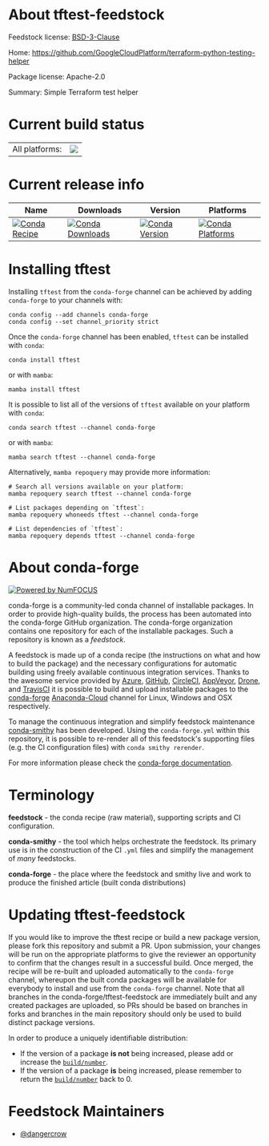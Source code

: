 About tftest-feedstock
======================

Feedstock license: [BSD-3-Clause](https://github.com/conda-forge/tftest-feedstock/blob/main/LICENSE.txt)

Home: https://github.com/GoogleCloudPlatform/terraform-python-testing-helper

Package license: Apache-2.0

Summary: Simple Terraform test helper

Current build status
====================


<table><tr><td>All platforms:</td>
    <td>
      <a href="https://dev.azure.com/conda-forge/feedstock-builds/_build/latest?definitionId=19701&branchName=main">
        <img src="https://dev.azure.com/conda-forge/feedstock-builds/_apis/build/status/tftest-feedstock?branchName=main">
      </a>
    </td>
  </tr>
</table>

Current release info
====================

| Name | Downloads | Version | Platforms |
| --- | --- | --- | --- |
| [![Conda Recipe](https://img.shields.io/badge/recipe-tftest-green.svg)](https://anaconda.org/conda-forge/tftest) | [![Conda Downloads](https://img.shields.io/conda/dn/conda-forge/tftest.svg)](https://anaconda.org/conda-forge/tftest) | [![Conda Version](https://img.shields.io/conda/vn/conda-forge/tftest.svg)](https://anaconda.org/conda-forge/tftest) | [![Conda Platforms](https://img.shields.io/conda/pn/conda-forge/tftest.svg)](https://anaconda.org/conda-forge/tftest) |

Installing tftest
=================

Installing `tftest` from the `conda-forge` channel can be achieved by adding `conda-forge` to your channels with:

```
conda config --add channels conda-forge
conda config --set channel_priority strict
```

Once the `conda-forge` channel has been enabled, `tftest` can be installed with `conda`:

```
conda install tftest
```

or with `mamba`:

```
mamba install tftest
```

It is possible to list all of the versions of `tftest` available on your platform with `conda`:

```
conda search tftest --channel conda-forge
```

or with `mamba`:

```
mamba search tftest --channel conda-forge
```

Alternatively, `mamba repoquery` may provide more information:

```
# Search all versions available on your platform:
mamba repoquery search tftest --channel conda-forge

# List packages depending on `tftest`:
mamba repoquery whoneeds tftest --channel conda-forge

# List dependencies of `tftest`:
mamba repoquery depends tftest --channel conda-forge
```


About conda-forge
=================

[![Powered by
NumFOCUS](https://img.shields.io/badge/powered%20by-NumFOCUS-orange.svg?style=flat&colorA=E1523D&colorB=007D8A)](https://numfocus.org)

conda-forge is a community-led conda channel of installable packages.
In order to provide high-quality builds, the process has been automated into the
conda-forge GitHub organization. The conda-forge organization contains one repository
for each of the installable packages. Such a repository is known as a *feedstock*.

A feedstock is made up of a conda recipe (the instructions on what and how to build
the package) and the necessary configurations for automatic building using freely
available continuous integration services. Thanks to the awesome service provided by
[Azure](https://azure.microsoft.com/en-us/services/devops/), [GitHub](https://github.com/),
[CircleCI](https://circleci.com/), [AppVeyor](https://www.appveyor.com/),
[Drone](https://cloud.drone.io/welcome), and [TravisCI](https://travis-ci.com/)
it is possible to build and upload installable packages to the
[conda-forge](https://anaconda.org/conda-forge) [Anaconda-Cloud](https://anaconda.org/)
channel for Linux, Windows and OSX respectively.

To manage the continuous integration and simplify feedstock maintenance
[conda-smithy](https://github.com/conda-forge/conda-smithy) has been developed.
Using the ``conda-forge.yml`` within this repository, it is possible to re-render all of
this feedstock's supporting files (e.g. the CI configuration files) with ``conda smithy rerender``.

For more information please check the [conda-forge documentation](https://conda-forge.org/docs/).

Terminology
===========

**feedstock** - the conda recipe (raw material), supporting scripts and CI configuration.

**conda-smithy** - the tool which helps orchestrate the feedstock.
                   Its primary use is in the construction of the CI ``.yml`` files
                   and simplify the management of *many* feedstocks.

**conda-forge** - the place where the feedstock and smithy live and work to
                  produce the finished article (built conda distributions)


Updating tftest-feedstock
=========================

If you would like to improve the tftest recipe or build a new
package version, please fork this repository and submit a PR. Upon submission,
your changes will be run on the appropriate platforms to give the reviewer an
opportunity to confirm that the changes result in a successful build. Once
merged, the recipe will be re-built and uploaded automatically to the
`conda-forge` channel, whereupon the built conda packages will be available for
everybody to install and use from the `conda-forge` channel.
Note that all branches in the conda-forge/tftest-feedstock are
immediately built and any created packages are uploaded, so PRs should be based
on branches in forks and branches in the main repository should only be used to
build distinct package versions.

In order to produce a uniquely identifiable distribution:
 * If the version of a package **is not** being increased, please add or increase
   the [``build/number``](https://docs.conda.io/projects/conda-build/en/latest/resources/define-metadata.html#build-number-and-string).
 * If the version of a package **is** being increased, please remember to return
   the [``build/number``](https://docs.conda.io/projects/conda-build/en/latest/resources/define-metadata.html#build-number-and-string)
   back to 0.

Feedstock Maintainers
=====================

* [@dangercrow](https://github.com/dangercrow/)


